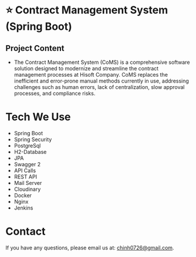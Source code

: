 # ⭐️ Contract Management System (Spring Boot)
## Project Content
- The Contract Management System (CoMS) is a comprehensive software solution designed to modernize and streamline the contract management processes at Hisoft Company. CoMS replaces the inefficient and error-prone manual methods currently in use, addressing challenges such as human errors, lack of centralization, slow approval processes, and compliance risks.
# Tech We Use
- Spring Boot
- Spring Security
- PostgreSql
- H2-Database
- JPA
- Swagger 2
- API Calls
- REST API
- Mail Server
- Cloudinary
- Docker
- Nginx
- Jenkins





# Contact
If you have any questions, please email us at: chinh0726@gmail.com.
